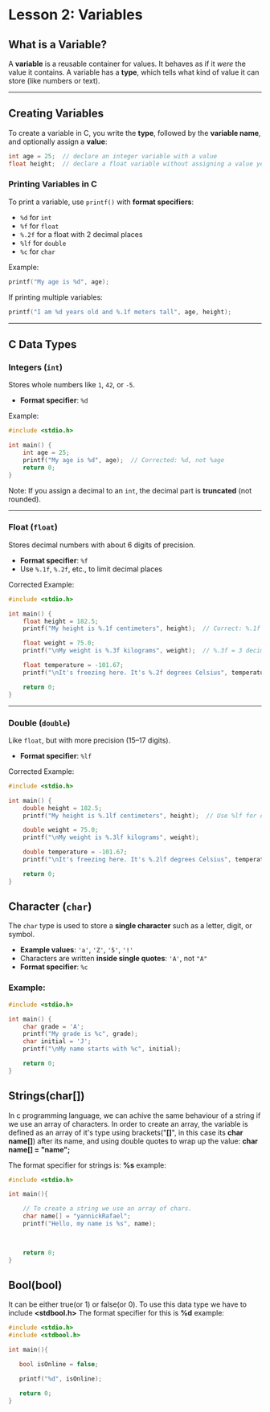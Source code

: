 # Lesson 2: Variables

## What is a Variable?

A **variable** is a reusable container for values.
It behaves as if it *were* the value it contains.
A variable has a **type**, which tells what kind of value it can store (like numbers or text).

---

## Creating Variables

To create a variable in C, you write the **type**, followed by the **variable name**, and optionally assign a **value**:

```c
int age = 25;  // declare an integer variable with a value
float height;  // declare a float variable without assigning a value yet
```

### Printing Variables in C

To print a variable, use `printf()` with **format specifiers**:

* `%d` for `int`
* `%f` for `float`
* `%.2f` for a float with 2 decimal places
* `%lf` for `double`
* `%c` for `char`

Example:

```c
printf("My age is %d", age);
```

If printing multiple variables:

```c
printf("I am %d years old and %.1f meters tall", age, height);
```

---

## C Data Types

### Integers (`int`)

Stores whole numbers like `1`, `42`, or `-5`.

* **Format specifier**: `%d`

Example:

```c
#include <stdio.h>

int main() {
    int age = 25;
    printf("My age is %d", age);  // Corrected: %d, not %age
    return 0;
}
```

Note: If you assign a decimal to an `int`, the decimal part is **truncated** (not rounded).

---

### Float (`float`)

Stores decimal numbers with about 6 digits of precision.

* **Format specifier**: `%f`
* Use `%.1f`, `%.2f`, etc., to limit decimal places

Corrected Example:

```c
#include <stdio.h>

int main() {
    float height = 182.5;
    printf("My height is %.1f centimeters", height);  // Correct: %.1f and semicolon added

    float weight = 75.0;
    printf("\nMy weight is %.3f kilograms", weight);  // %.3f = 3 decimal places

    float temperature = -101.67;
    printf("\nIt's freezing here. It's %.2f degrees Celsius", temperature);

    return 0;
}
```

---

### Double (`double`)

Like `float`, but with more precision (15–17 digits).

* **Format specifier**: `%lf`

Corrected Example:

```c
#include <stdio.h>

int main() {
    double height = 182.5;
    printf("My height is %.1lf centimeters", height);  // Use %lf for double

    double weight = 75.0;
    printf("\nMy weight is %.3lf kilograms", weight);

    double temperature = -101.67;
    printf("\nIt's freezing here. It's %.2lf degrees Celsius", temperature);

    return 0;
}
```


## Character (`char`)

The `char` type is used to store a **single character** such as a letter, digit, or symbol.

* **Example values**: `'a'`, `'Z'`, `'5'`, `'!'`
* Characters are written **inside single quotes**: `'A'`, not `"A"`
* **Format specifier**: `%c`

### Example:

```c
#include <stdio.h>

int main() {
    char grade = 'A';
    printf("My grade is %c", grade); 
    char initial = 'J';
    printf("\nMy name starts with %c", initial); 

    return 0;
}
```

## Strings(**char[]**)
In c programming language, we can achive the same behaviour of a string if we use an array of characters.
In order to create an array, the variable is defined as an array of it's type using brackets("**[]**", in this case its **char name[]**) after its name, and using double quotes to wrap up the value: **char name[] = "name";**

The format specifier for strings is: **%s**
example:
```c
#include <stdio.h>

int main(){

    // To create a string we use an array of chars.
    char name[] = "yannickRafael";
    printf("Hello, my name is %s", name);

    

    return 0;
}
```

## Bool(**bool**)
It can be either true(or 1) or false(or 0).
To use this data type we have to include **<stdbool.h>**
The format specifier for this is **%d**
 example:
 ```c
 #include <stdio.h>
 #include <stdbool.h>

 int main(){

    bool isOnline = false;

    printf("%d", isOnline);

    return 0;
 }
 ```
